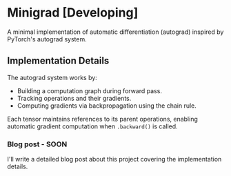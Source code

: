 # Minigrad [Developing]

A minimal implementation of automatic differentiation (autograd) inspired by PyTorch's autograd system.

## Implementation Details
The autograd system works by:

- Building a computation graph during forward pass.
- Tracking operations and their gradients.
- Computing gradients via backpropagation using the chain rule.

Each tensor maintains references to its parent operations, enabling automatic gradient computation when `.backward()` is called.


### Blog post - **SOON**
I'll write a detailed blog post about this project covering the implementation details.